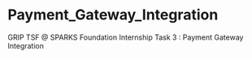 # Payment_Gateway_Integration
GRIP TSF @ SPARKS Foundation Internship Task 3 : Payment Gateway Integration
